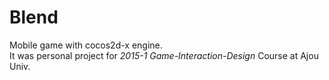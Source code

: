 # Blend

Mobile game with cocos2d-x engine.<br>
It was personal project for *2015-1 Game-Interaction-Design* Course at Ajou Univ.
